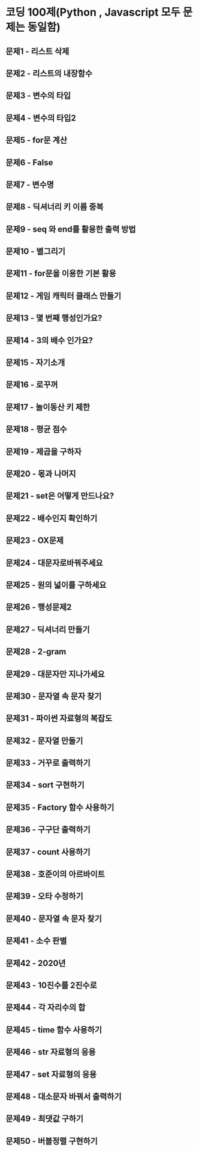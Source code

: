 # 코딩 100제(Python , Javascript 모두 문제는 동일함)

## 문제1 - 리스트 삭제
## 문제2 - 리스트의 내장함수
## 문제3 - 변수의 타입
## 문제4 - 변수의 타입2
## 문제5 - for문 계산
## 문제6 - False
## 문제7 - 변수명
## 문제8 - 딕셔너리 키 이름 중복
## 문제9 - seq 와 end를 활용한 출력 방법
## 문제10 - 별그리기
## 문제11 - for문을 이용한 기본 활용
## 문제12 - 게임 캐릭터 클래스 만들기
## 문제13 - 몇 번째 행성인가요?
## 문제14 - 3의 배수 인가요?
## 문제15 - 자기소개
## 문제16 - 로꾸꺼
## 문제17 - 놀이동산 키 제한
## 문제18 - 평균 점수
## 문제19 - 제곱을 구하자
## 문제20 - 몫과 나머지
## 문제21 - set은 어떻게 만드나요?
## 문제22 - 배수인지 확인하기
## 문제23 - OX문제
## 문제24 - 대문자로바꿔주세요
## 문제25 - 원의 넓이를 구하세요
## 문제26 - 행성문제2
## 문제27 - 딕셔너리 만들기
## 문제28 - 2-gram
## 문제29 - 대문자만 지나가세요
## 문제30 - 문자열 속 문자 찾기
## 문제31 - 파이썬 자료형의 복잡도
## 문제32 - 문자열 만들기
## 문제33 - 거꾸로 출력하기
## 문제34 - sort 구현하기
## 문제35 - Factory 함수 사용하기
## 문제36 - 구구단 출력하기
## 문제37 - count 사용하기
## 문제38 - 호준이의 아르바이트
## 문제39 - 오타 수정하기
## 문제40 - 문자열 속 문자 찾기
## 문제41 - 소수 판별
## 문제42 - 2020년
## 문제43 - 10진수를 2진수로
## 문제44 - 각 자리수의 합
## 문제45 - time 함수 사용하기
## 문제46 - str 자료형의 응용
## 문제47 - set 자료형의 응용
## 문제48 - 대소문자 바꿔서 출력하기
## 문제49 - 최댓값 구하기
## 문제50 - 버블정렬 구현하기
